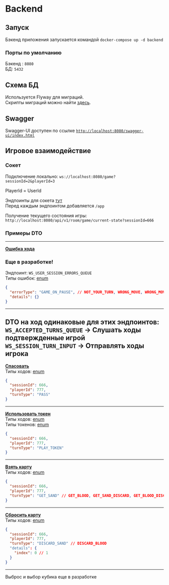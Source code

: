 # Backend

## Запуск

Бэкенд приложения запускается командой `docker-compose up -d backend`

### Порты по умолчанию

Бэкенд : `8080` \
БД: `5432`

## Схема БД

Используется Flyway для миграций. \
Скрипты миграций можно найти [здесь](src/main/resources/db).

## Swagger

Swagger-UI доступен по ссылке [`http://localhost:8080/swagger-ui/index.html`](http://localhost:8080/swagger-ui/index.html)

## Игровое взаимодействие

### Сокет

Подключение локально: `ws://localhost:8080/game?sessionId=2&playerId=3`

PlayerId = UserId

Эндпоинты для сокета [тут](src/main/java/ru/ngtu/sabacc/constants/WebSocketApiEndpoint.java) \
Перед каждым эндпоинтом добавляется `/app`

Получение текущего состояния игры: `http://localhost:8080/api/v1/room/game/current-state?sessionId=666`

### Примеры DTO

---

**[Ошибка хода](src/main/kotlin/ru/ngtu/sabacc/gamecore/game/GameErrorDto.kt)**
### Еще в разработке!
Эндпоинт: `WS_USER_SESSION_ERRORS_QUEUE` \
Типы ошибок: [enum](src/main/kotlin/ru/ngtu/sabacc/gamecore/game/GameErrorType.kt)
```json
{
  "errorType": "GAME_ON_PAUSE", // NOT_YOUR_TURN, WRONG_MOVE, WRONG_MOVE, TOKEN_NOT_FOUND
  "details": {}
}
```
---
DTO на ход одинаковые для этих эндпоинтов: \
`WS_ACCEPTED_TURNS_QUEUE` -> Слушать ходы подтвержденные игрой\
`WS_SESSION_TURN_INPUT` -> Отправлять ходы игрока
---

**[Спасовать](src/main/kotlin/ru/ngtu/sabacc/gamecore/turn/TurnDto.kt)** \
Типы ходов: [enum](src/main/kotlin/ru/ngtu/sabacc/gamecore/turn/TurnType.kt)
```json
{
  "sessionId": 666,
  "playerId": 777,
  "turnType": "PASS"
}
```

---

**[Использовать токен](src/main/kotlin/ru/ngtu/sabacc/gamecore/turn/TurnDto.kt)** \
Типы ходов: [enum](src/main/kotlin/ru/ngtu/sabacc/gamecore/turn/TurnType.kt) \
Типы токенов: [enum](src/main/kotlin/ru/ngtu/sabacc/gamecore/token/Token.kt)
```json
{
  "sessionId": 666,
  "playerId": 777,
  "turnType": "PLAY_TOKEN"
}
```

---

**[Взять карту](src/main/kotlin/ru/ngtu/sabacc/gamecore/turn/TurnDto.kt)** \
Типы ходов: [enum](src/main/kotlin/ru/ngtu/sabacc/gamecore/turn/TurnType.kt)
```json
{
  "sessionId": 666,
  "playerId": 777,
  "turnType": "GET_SAND" // GET_BLOOD, GET_SAND_DISCARD, GET_BLOOD_DISCARD
}
```

---

**[Сбросить карту](src/main/kotlin/ru/ngtu/sabacc/gamecore/turn/TurnDto.kt)** \
Типы ходов: [enum](src/main/kotlin/ru/ngtu/sabacc/gamecore/turn/TurnType.kt)
```json
{
  "sessionId": 666,
  "playerId": 777,
  "turnType": "DISCARD_SAND" // DISCARD_BLOOD
  "details": {
    "index": 0 // 1
  }
}
```

---

Выброс и выбор кубика еще в разработке
